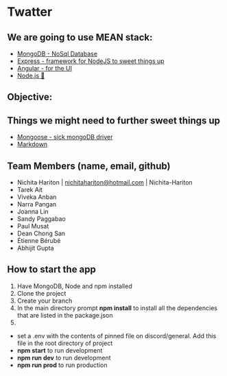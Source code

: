 # Twatter

## We are going to use MEAN stack:

* [MongoDB - NoSql Database](https://docs.mongodb.com/manual/tutorial/getting-started/)
* [Express - framework for NodeJS to sweet things up](https://expressjs.com/en/guide/routing.html)
* [Angular - for the UI ](https://material.angular.io/)
* [Node.js 👹](https://nodejs.org/api/)

## Objective: 


## Things we might need to further sweet things up
* [Mongoose - sick mongoDB driver](https://mongoosejs.com/)
* [Markdown](https://github.com/adam-p/markdown-here/wiki/Markdown-Cheatsheet#lists)

## Team Members (name, email, github)
* Nichita Hariton | nichitahariton@hotmail.com | Nichita-Hariton
* Tarek Ait 			
* Viveka Anban	
* Narra Pangan 		
* Joanna Lin		
* Sandy Paggabao
* Paul Musat		
* Dean Chong San 	
* Étienne Bérubé 	
* Abhijit Gupta 

## How to start the app

1. Have MongoDB, Node and npm installed
2. Clone the project
3. Create your branch
4. In the main directory prompt **npm install** to install all the dependencies that are listed in the package.json
5.
* set a .env with the contents of pinned file on discord/general. Add this file in the root directory of project
* **npm start** to run development
* **npm run dev** to run development
* **npm run prod** to run production





